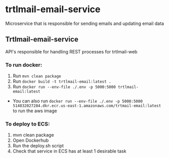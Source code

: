 # trtlmail-email-service
Microservice that is responsible for sending emails and updating email data

## Trtlmail-email-service
API's responsible for handling REST processes for trtlmail-web

### To run docker:
1) Run `mvn clean package`
2) Run `docker build -t trtlmail-email:latest .`
3) Run `docker run --env-file ./.env -p 5000:5000 trtlmail-email:latest`
- You can also run `docker run --env-file ./.env -p 5000:5000  514832027284.dkr.ecr.us-east-1.amazonaws.com/trtmail-email:latest` to run the aws image

### To deploy to ECS:
1) mvn clean package
2) Open Dockerhub
3) Run the deploy.sh script
4) Check that service in ECS has at least 1 desirable task
